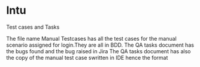# Intu
Test cases and Tasks


The file name Manual Testcases has all the test cases for the manual scenario assigned for login.They are all in BDD.
The QA tasks document has the bugs found and the bug raised in Jira 
The QA tasks document has also the copy of the manual test case swritten in IDE hence the format
